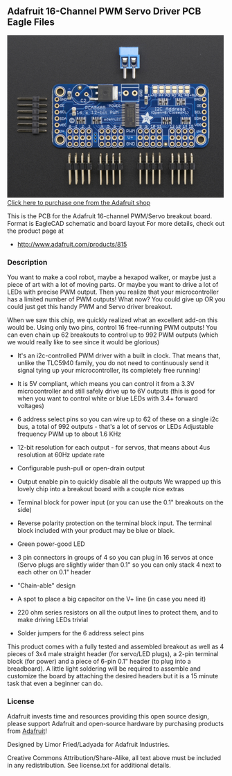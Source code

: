 ## Adafruit 16-Channel PWM Servo Driver PCB Eagle Files

<a href="http://www.adafruit.com/products/815"><img src="assets/image.jpg?raw=true" width="500px"><br/>
Click here to purchase one from the Adafruit shop</a>

This is the PCB for the Adafruit 16-channel PWM/Servo breakout board. Format is EagleCAD schematic and board layout
For more details, check out the product page at
* http://www.adafruit.com/products/815

### Description

You want to make a cool robot, maybe a hexapod walker, or maybe just a piece of art with a lot of moving parts. Or maybe you want to drive a lot of LEDs with precise PWM output. Then you realize that your microcontroller has a limited number of PWM outputs! What now? You could give up OR you could just get this handy PWM and Servo driver breakout.

When we saw this chip, we quickly realized what an excellent add-on this would be. Using only two pins, control 16 free-running PWM outputs! You can even chain up 62 breakouts to control up to 992 PWM outputs (which we would really like to see since it would be glorious)

* It's an i2c-controlled PWM driver with a built in clock. That means that, unlike the TLC5940 family, you do not need to continuously send it signal tying up your microcontroller, its completely free running!
* It is 5V compliant, which means you can control it from a 3.3V microcontroller and still safely drive up to 6V outputs (this is good for when you want to control white or blue LEDs with 3.4+ forward voltages)
* 6 address select pins so you can wire up to 62 of these on a single i2c bus, a total of 992 outputs - that's a lot of servos or LEDs
Adjustable frequency PWM up to about 1.6 KHz
* 12-bit resolution for each output - for servos, that means about 4us resolution at 60Hz update rate
* Configurable push-pull or open-drain output
* Output enable pin to quickly disable all the outputs
We wrapped up this lovely chip into a breakout board with a couple nice extras

* Terminal block for power input (or you can use the 0.1" breakouts on the side)
* Reverse polarity protection on the terminal block input. The terminal block included with your product may be blue or black.
* Green power-good LED
* 3 pin connectors in groups of 4 so you can plug in 16 servos at once (Servo plugs are slightly wider than 0.1" so you can only stack 4 next to each other on 0.1" header
* "Chain-able" design
* A spot to place a big capacitor on the V+ line (in case you need it)
* 220 ohm series resistors on all the output lines to protect them, and to make driving LEDs trivial
* Solder jumpers for the 6 address select pins

This product comes with a fully tested and assembled breakout as well as 4 pieces of 3x4 male straight header (for servo/LED plugs), a 2-pin terminal block (for power) and a piece of 6-pin 0.1" header (to plug into a breadboard). A little light soldering will be required to assemble and customize the board by attaching the desired headers but it is a 15 minute task that even a beginner can do.

### License

Adafruit invests time and resources providing this open source design, please support Adafruit and open-source hardware by purchasing products from [Adafruit](https://www.adafruit.com)!

Designed by Limor Fried/Ladyada for Adafruit Industries.

Creative Commons Attribution/Share-Alike, all text above must be included in any redistribution. See license.txt for additional details.
